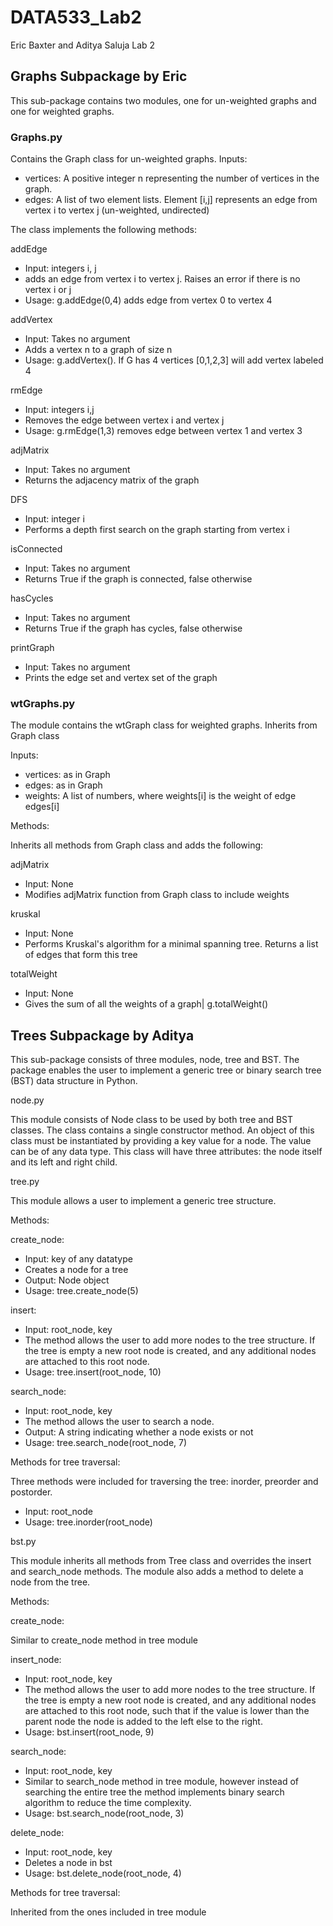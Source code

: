 # DATA533_Lab2
Eric Baxter and Aditya Saluja Lab 2

## Graphs Subpackage by Eric
This sub-package contains two modules, one for un-weighted graphs and one for weighted graphs. 

### Graphs.py

Contains the Graph class for un-weighted graphs. 
Inputs:
- vertices: A positive integer n representing the number of vertices in the graph. 
- edges: A list of two element lists. Element [i,j] represents an edge from vertex i to vertex j (un-weighted, undirected)

The class implements the following methods:

addEdge
- Input: integers i, j
- adds an edge from vertex i to vertex j. Raises an error if there is no vertex i or j
- Usage: g.addEdge(0,4) adds edge from vertex 0 to vertex 4

addVertex
- Input: Takes no argument
- Adds a vertex n to a graph of size n
- Usage: g.addVertex(). If G has 4 vertices [0,1,2,3] will add vertex labeled 4

rmEdge
- Input: integers i,j
- Removes the edge between vertex i and vertex j
- Usage: g.rmEdge(1,3) removes edge between vertex 1 and vertex 3

adjMatrix
- Input: Takes no argument
- Returns the adjacency matrix of the graph

DFS
- Input: integer i
- Performs a depth first search on the graph starting from vertex i

isConnected
- Input: Takes no argument
- Returns True if the graph is connected, false otherwise

hasCycles
- Input: Takes no argument
- Returns True if the graph has cycles, false otherwise

printGraph
- Input: Takes no argument
- Prints the edge set and vertex set of the graph

### wtGraphs.py

The module contains the wtGraph class for weighted graphs. Inherits from Graph class

Inputs:
- vertices: as in Graph
- edges: as in Graph
- weights: A list of numbers, where weights[i] is the weight of edge edges[i]

Methods:

Inherits all methods from Graph class and adds the following:

adjMatrix
- Input: None
- Modifies adjMatrix function from Graph class to include weights

kruskal
- Input: None
- Performs Kruskal's algorithm for a minimal spanning tree. Returns a list of edges that form this tree

totalWeight
- Input: None
- Gives the sum of all the weights of a graph| g.totalWeight()


## Trees Subpackage by Aditya

This sub-package consists of three modules, node, tree and BST. The package enables the user to implement a generic tree or binary search tree (BST) data structure in Python. 

node.py

This module consists of Node class to be used by both tree and BST classes. The class contains a single constructor method. An object of this class must be instantiated by providing a key value for a node. The value can be of any data type. This class will have three attributes: the node itself and its left and right child. 

tree.py

This module allows a user to implement a generic tree structure. 

Methods:

create_node:

-	Input: key of any datatype 
-	Creates a node for a tree 
-	Output: Node object 
-	Usage: tree.create_node(5)

insert:

-	Input: root_node, key 
-	The method allows the user to add more nodes to the tree structure. If the tree is empty a new root node is created, and any additional nodes are attached to this root node.
-	Usage: tree.insert(root_node, 10)

search_node:

-	Input: root_node, key
-	The method allows the user to search a node. 
-	Output: A string indicating whether a node exists or not 
-	Usage: tree.search_node(root_node, 7)

Methods for tree traversal:

Three methods were included for traversing the tree: inorder, preorder and postorder. 

-	Input: root_node
-	Usage: tree.inorder(root_node)


bst.py

This module inherits all methods from Tree class and overrides the insert and search_node methods. The module also adds a method to delete a node from the tree. 

Methods:

create_node:

Similar to create_node method in tree module 

insert_node:

-	Input: root_node, key
-	The method allows the user to add more nodes to the tree structure. If the tree is empty a new root node is created, and any additional nodes are attached to this root node, such that if the value is lower than the parent node the node is added to the left else to the right. 
-	Usage: bst.insert(root_node, 9)

search_node:
-	Input: root_node, key
-	Similar to search_node method in tree module, however instead of searching the entire tree the method implements binary search algorithm to reduce the time complexity. 
-	Usage: bst.search_node(root_node, 3)

delete_node:
-	Input: root_node, key
-	Deletes a node in bst
-	Usage: bst.delete_node(root_node, 4)

Methods for tree traversal:

Inherited from the ones included in tree module 
